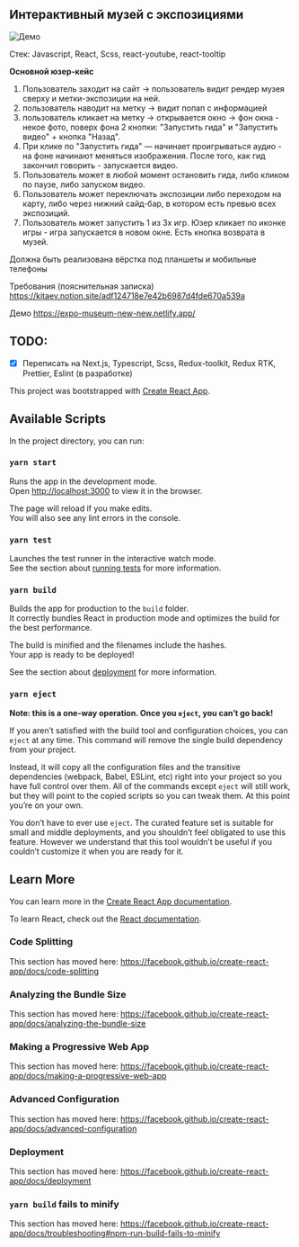 ## Интерактивный музей с экспозициями

![Демо][preview]

Стек: Javascript, React, Scss, react-youtube, react-tooltip

**Основной юзер-кейс**

1. Пользователь заходит на сайт → пользователь видит рендер музея сверху и метки-экспозиции на ней.
2. пользователь наводит на метку → видит попап с информацией
3. пользователь кликает на метку → открывается окно → фон окна - некое фото, поверх фона 2 кнопки: "Запустить гида" и "Запустить видео" + кнопка "Назад".
4. При клике по "Запустить гида" — начинает проигрываться аудио - на фоне начинают меняться изображения. После того, как гид закончил говорить - запускается видео.
5. Пользователь может в любой момент остановить гида, либо кликом по паузе, либо запуском видео.
6. Пользователь может переключать экспозиции либо переходом на карту, либо через нижний сайд-бар, в котором есть превью всех экспозиций.
7. Пользователь может запустить 1 из 3х игр. Юзер кликает по иконке игры - игра запускается в новом окне. Есть кнопка возврата в музей.

Должна быть реализована вёрстка под планшеты и мобильные телефоны

Требования (пояснительная записка) https://kitaev.notion.site/adf124718e7e42b6987d4fde670a539a

Демо https://expo-museum-new-new.netlify.app/

## TODO:

- [x] Переписать на Next.js, Typescript, Scss, Redux-toolkit, Redux RTK, Prettier, Eslint (в разработке)

This project was bootstrapped with [Create React App](https://github.com/facebook/create-react-app).

## Available Scripts

In the project directory, you can run:

### `yarn start`

Runs the app in the development mode.<br />
Open [http://localhost:3000](http://localhost:3000) to view it in the browser.

The page will reload if you make edits.<br />
You will also see any lint errors in the console.

### `yarn test`

Launches the test runner in the interactive watch mode.<br />
See the section about [running tests](https://facebook.github.io/create-react-app/docs/running-tests) for more information.

### `yarn build`

Builds the app for production to the `build` folder.<br />
It correctly bundles React in production mode and optimizes the build for the best performance.

The build is minified and the filenames include the hashes.<br />
Your app is ready to be deployed!

See the section about [deployment](https://facebook.github.io/create-react-app/docs/deployment) for more information.

### `yarn eject`

**Note: this is a one-way operation. Once you `eject`, you can’t go back!**

If you aren’t satisfied with the build tool and configuration choices, you can `eject` at any time. This command will remove the single build dependency from your project.

Instead, it will copy all the configuration files and the transitive dependencies (webpack, Babel, ESLint, etc) right into your project so you have full control over them. All of the commands except `eject` will still work, but they will point to the copied scripts so you can tweak them. At this point you’re on your own.

You don’t have to ever use `eject`. The curated feature set is suitable for small and middle deployments, and you shouldn’t feel obligated to use this feature. However we understand that this tool wouldn’t be useful if you couldn’t customize it when you are ready for it.

## Learn More

You can learn more in the [Create React App documentation](https://facebook.github.io/create-react-app/docs/getting-started).

To learn React, check out the [React documentation](https://reactjs.org/).

### Code Splitting

This section has moved here: https://facebook.github.io/create-react-app/docs/code-splitting

### Analyzing the Bundle Size

This section has moved here: https://facebook.github.io/create-react-app/docs/analyzing-the-bundle-size

### Making a Progressive Web App

This section has moved here: https://facebook.github.io/create-react-app/docs/making-a-progressive-web-app

### Advanced Configuration

This section has moved here: https://facebook.github.io/create-react-app/docs/advanced-configuration

### Deployment

This section has moved here: https://facebook.github.io/create-react-app/docs/deployment

### `yarn build` fails to minify

This section has moved here: https://facebook.github.io/create-react-app/docs/troubleshooting#npm-run-build-fails-to-minify

[preview]: /src/assets/images/museum-preview.png
